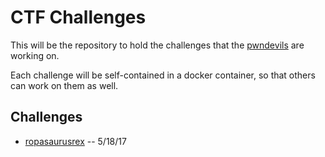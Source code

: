 # CTF Challenges

This will be the repository to hold the challenges that the
[pwndevils][pwndevils-ctf-time] are working on.

Each challenge will be self-contained in a docker container, so that
others can work on them as well.

## Challenges

- [ropasaurusrex][ropasaurusrex] -- 5/18/17



[pwndevils-ctf-time]: https://ctftime.org/team/14321
[ropasaurusrex]: ropasaurusrex/README.md
